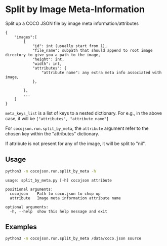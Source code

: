 # Split by Image Meta-Information

Split up a COCO JSON file by image meta information/attributes

```
{
    "images":[
        {
            "id": int (usually start from 1),
            "file_name": subpath that should append to root image directory to give you a path to the image,
            "height": int,
            "width": int,
            "attributes": {
                "attribute name": any extra meta info associated with image,
            },

        },
        ...
    ]
}
```

`meta_keys_list` is a list of keys to a nested dictionary. For e.g., in the above case, it will be `["attributes", "attribute name"]`

For `cocojson.run.split_by_meta`, the `attribute` argument refer to the chosen key within the "attributes" dictionary.  

If attribute is not present for any of the image, it will be split to "nil".

## Usage

```bash
python3 -m cocojson.run.split_by_meta -h
```

```
usage: split_by_meta.py [-h] cocojson attribute

positional arguments:
  cocojson    Path to coco.json to chop up
  attribute   Image meta information attribute name

optional arguments:
  -h, --help  show this help message and exit
```

## Examples

```bash
python3 -m cocojson.run.split_by_meta /data/coco.json source
```
